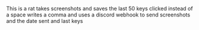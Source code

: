 This is a rat takes screenshots and saves the last 50 keys clicked instead of a space writes a comma and uses a discord webhook to send screenshots and the date sent and last keys  
